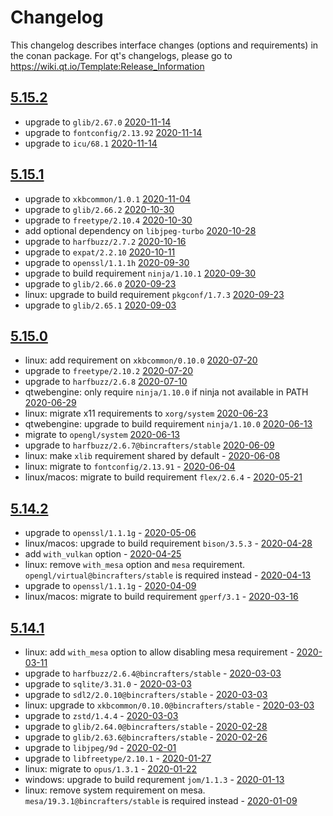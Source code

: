 # Changelog

This changelog describes interface changes (options and requirements) in the conan package. For qt's changelogs, please go to https://wiki.qt.io/Template:Release_Information

## [5.15.2](https://bintray.com/bincrafters/public-conan/qt%3Abincrafters/5.15.2%3Astable)
- upgrade to `glib/2.67.0` [2020-11-14](https://github.com/bincrafters/conan-qt/commit/b5b8f20955d93ec0835416acefdb6cb1b647b9f3)
- upgrade to `fontconfig/2.13.92` [2020-11-14](https://github.com/bincrafters/conan-qt/commit/b5b8f20955d93ec0835416acefdb6cb1b647b9f3)
- upgrade to `icu/68.1` [2020-11-14](https://github.com/bincrafters/conan-qt/commit/b5b8f20955d93ec0835416acefdb6cb1b647b9f3)
## [5.15.1](https://bintray.com/bincrafters/public-conan/qt%3Abincrafters/5.15.1%3Astable)
- upgrade to `xkbcommon/1.0.1` [2020-11-04](https://github.com/bincrafters/conan-qt/commit/52f848cd837a4fe90db0d8447215edcb6a17476b)
- upgrade to `glib/2.66.2` [2020-10-30](https://github.com/bincrafters/conan-qt/commit/982a1b9ec6e53b2d1d54880e1adcfa131b7902fd)
- upgrade to `freetype/2.10.4` [2020-10-30](https://github.com/bincrafters/conan-qt/commit/982a1b9ec6e53b2d1d54880e1adcfa131b7902fd)
- add optional dependency on `libjpeg-turbo` [2020-10-28](https://github.com/bincrafters/conan-qt/commit/d504e0907eeb20c407e893f817df4c2c3c9fa08b)
- upgrade to `harfbuzz/2.7.2` [2020-10-16](https://github.com/bincrafters/conan-qt/commit/481728f315c18fb544e34776d5ccc91a6fe79c12)
- upgrade to `expat/2.2.10` [2020-10-11](https://github.com/bincrafters/conan-qt/commit/8e142d657dfcc7b6eca91eba0831bc80d6cacf8b)
- upgrade to `openssl/1.1.1h` [2020-09-30](https://github.com/bincrafters/conan-qt/commit/a43350e71c19f1c7dec4cab41e0aa512024eee86)
- upgrade to build requirement `ninja/1.10.1` [2020-09-30](https://github.com/bincrafters/conan-qt/commit/a43350e71c19f1c7dec4cab41e0aa512024eee86)
- upgrade to `glib/2.66.0` [2020-09-23](https://github.com/bincrafters/conan-qt/commit/a8726297ac049b81b2cae2d2e17fb22e22ece582)
- linux: upgrade to build requirement `pkgconf/1.7.3` [2020-09-23](https://github.com/bincrafters/conan-qt/commit/a8726297ac049b81b2cae2d2e17fb22e22ece582)
- upgrade to `glib/2.65.1` [2020-09-03](https://github.com/bincrafters/conan-qt/commit/761813f2db4e24d098276e6724be405dcfbacb73)
## [5.15.0](https://bintray.com/bincrafters/public-conan/qt%3Abincrafters/5.15.0%3Astable)
- linux: add requirement on `xkbcommon/0.10.0` [2020-07-20](https://github.com/bincrafters/conan-qt/commit/6dadca2c03feaf0a18d8e2b5efc44db8cdf99f3f)
- upgrade to `freetype/2.10.2` [2020-07-20](https://github.com/bincrafters/conan-qt/commit/50e706f02a6654037074ce2a5a3b25e63d482c05)
- upgrade to `harfbuzz/2.6.8` [2020-07-10](https://github.com/bincrafters/conan-qt/commit/16628e59004350230eec8bb62a17b4ae59dc7d11)
- qtwebengine: only require `ninja/1.10.0` if ninja not available in PATH [2020-06-29](https://github.com/bincrafters/conan-qt/commit/d5610e837036337be1487118cdfa887dfaf2b495)
- linux: migrate x11 requirements to `xorg/system` [2020-06-23](https://github.com/bincrafters/conan-qt/commit/d504c309fe8a551b72a580157d5fe47915f8aa74)
- qtwebengine: upgrade to build requirement `ninja/1.10.0` [2020-06-13](https://github.com/bincrafters/conan-qt/commit/52490d71b8a2d6df62d01cecd7d3358536961ca7)
- migrate to `opengl/system` [2020-06-13](https://github.com/bincrafters/conan-qt/commit/52490d71b8a2d6df62d01cecd7d3358536961ca7)
- upgrade to `harfbuzz/2.6.7@bincrafters/stable` [2020-06-09](https://github.com/bincrafters/conan-qt/commit/1a3d13e2e92c81c774a194dc6457e62b4f31bb79)
- linux: make `xlib` requirement shared by default - [2020-06-08](https://github.com/bincrafters/conan-qt/commit/cb1d1e914c0191803e21da9c81ef71de0d7e52c7)
- linux: migrate to `fontconfig/2.13.91` - [2020-06-04](https://github.com/bincrafters/conan-qt/commit/2fe7f984af734fb175a9ecffa14e81ae49a22dbd)
- linux/macos: migrate to build requirement `flex/2.6.4` - [2020-05-21](https://github.com/bincrafters/conan-qt/commit/750851425c3f4217365f5a9aaa9d856e6533fdfd#diff-2b1d42f71f22b7ea0412d7602dec166f)
## [5.14.2](https://bintray.com/bincrafters/public-conan/qt%3Abincrafters/5.14.2%3Astable)
- upgrade to `openssl/1.1.1g` - [2020-05-06](https://github.com/bincrafters/conan-qt/commit/44c706a3a061f8dabe52eead5ee4d54417b4e863)
- linux/macos: upgrade to build requirement `bison/3.5.3` - [2020-04-28](https://github.com/bincrafters/conan-qt/commit/924d23fa77f54c9751c2345f2f01e939dd3dc856)
- add `with_vulkan` option - [2020-04-25](https://github.com/bincrafters/conan-qt/commit/448470871b2d9523a47937eae66621f01f161a1e)
- linux: remove `with_mesa` option and `mesa` requirement. `opengl/virtual@bincrafters/stable` is required instead - [2020-04-13](https://github.com/bincrafters/conan-qt/commit/36f7702b142244cd503e12891d8bc7ac5d37504e)
- upgrade to `openssl/1.1.1g` - [2020-04-09](https://github.com/bincrafters/conan-qt/commit/5c04b3aac2bed31c5422da93db06a07a92cb2844)
- linux/macos: migrate to build requirement `gperf/3.1` - [2020-03-16](https://github.com/bincrafters/conan-qt/commit/229f375d3c5676ab1616ea6ec5ddd75ae8679a6f)
## [5.14.1](https://bintray.com/bincrafters/public-conan/qt%3Abincrafters/5.14.1%3Astable)
- linux: add `with_mesa` option to allow disabling mesa requirement - [2020-03-11](https://github.com/bincrafters/conan-qt/commit/7c2f5bf147a609fb3ecd40549b3de30c21e63d41)
- upgrade to `harfbuzz/2.6.4@bincrafters/stable` - [2020-03-03](https://github.com/bincrafters/conan-qt/commit/39492329fb95ac2e2e1b9a9b37cfc5f74ef4f81c)
- upgrade to `sqlite/3.31.0` - [2020-03-03](https://github.com/bincrafters/conan-qt/commit/39492329fb95ac2e2e1b9a9b37cfc5f74ef4f81c)
- upgrade to `sdl2/2.0.10@bincrafters/stable` - [2020-03-03](https://github.com/bincrafters/conan-qt/commit/39492329fb95ac2e2e1b9a9b37cfc5f74ef4f81c)
- linux: upgrade to `xkbcommon/0.10.0@bincrafters/stable` - [2020-03-03](https://github.com/bincrafters/conan-qt/commit/39492329fb95ac2e2e1b9a9b37cfc5f74ef4f81c)
- upgrade to `zstd/1.4.4` - [2020-03-03](https://github.com/bincrafters/conan-qt/commit/39492329fb95ac2e2e1b9a9b37cfc5f74ef4f81c)
- upgrade to `glib/2.64.0@bincrafters/stable` - [2020-02-28](https://github.com/bincrafters/conan-qt/commit/2a4167dc1a0a008f3570c7b3ff7c48ca5c6bf30f)
- upgrade to `glib/2.63.6@bincrafters/stable` - [2020-02-26](https://github.com/bincrafters/conan-qt/commit/10c0e0622dac3b5312670c236e6bc54ac682579e)
- upgrade to `libjpeg/9d` - [2020-02-01](https://github.com/bincrafters/conan-qt/commit/a5585a998f863d57a5601b2ab620ba9f8ef06641)
- upgrade to `libfreetype/2.10.1` - [2020-01-27](https://github.com/bincrafters/conan-qt/commit/25b2d262bfbe26a6df45d6edf60e29ab180f59d8)
- linux: migrate to `opus/1.3.1` - [2020-01-22](https://github.com/bincrafters/conan-qt/commit/adff8c0c6e595102561c472f62b4d14f3a99bffc)
- windows: upgrade to build requrement `jom/1.1.3` - [2020-01-13](https://github.com/bincrafters/conan-qt/commit/84168c7db987bdd9b3deeb497f2605bf146d4b65)
- linux: remove system requirement on mesa. `mesa/19.3.1@bincrafters/stable` is required instead - [2020-01-09](https://github.com/bincrafters/conan-qt/commit/c6d8131be32e2b5fd10b509ea6ff574ed89f4b93)